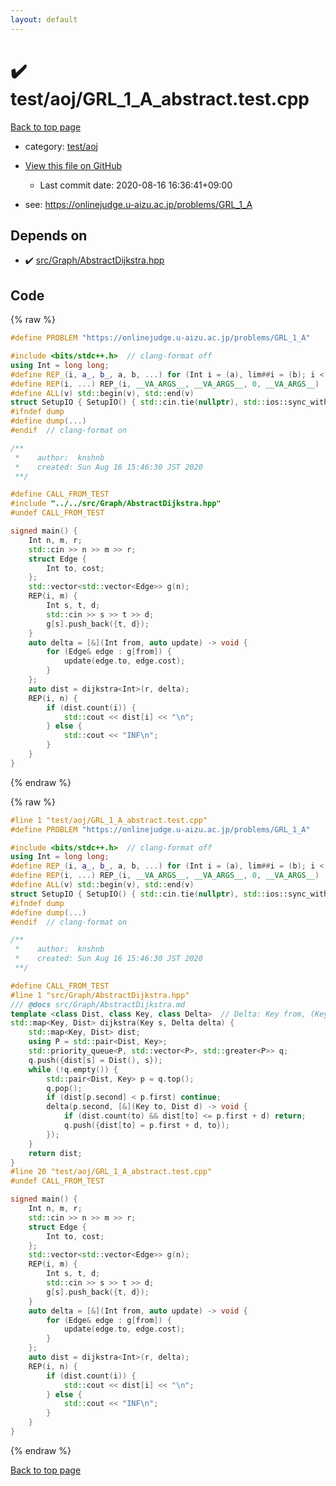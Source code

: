 ```yaml
---
layout: default
---
```


<!-- mathjax config similar to math.stackexchange -->
<script type="text/javascript" async
  src="https://cdnjs.cloudflare.com/ajax/libs/mathjax/2.7.5/MathJax.js?config=TeX-MML-AM_CHTML">
</script>
<script type="text/x-mathjax-config">
  MathJax.Hub.Config({
    TeX: { equationNumbers: { autoNumber: "AMS" }},
    tex2jax: {
      inlineMath: [ ['$','$'] ],
      processEscapes: true
    },
    "HTML-CSS": { matchFontHeight: false },
    displayAlign: "left",
    displayIndent: "2em"
  });
</script>

<script type="text/javascript" src="https://cdnjs.cloudflare.com/ajax/libs/jquery/3.4.1/jquery.min.js"></script>
<script src="https://cdn.jsdelivr.net/npm/jquery-balloon-js@1.1.2/jquery.balloon.min.js" integrity="sha256-ZEYs9VrgAeNuPvs15E39OsyOJaIkXEEt10fzxJ20+2I=" crossorigin="anonymous"></script>
<script type="text/javascript" src="../../../assets/js/copy-button.js"></script>
<link rel="stylesheet" href="../../../assets/css/copy-button.css" />


# :heavy_check_mark: test/aoj/GRL_1_A_abstract.test.cpp

<a href="../../../index.html">Back to top page</a>

* category: <a href="../../../index.html#0d0c91c0cca30af9c1c9faef0cf04aa9">test/aoj</a>
* <a href="{{ site.github.repository_url }}/blob/master/test/aoj/GRL_1_A_abstract.test.cpp">View this file on GitHub</a>
    - Last commit date: 2020-08-16 16:36:41+09:00


* see: <a href="https://onlinejudge.u-aizu.ac.jp/problems/GRL_1_A">https://onlinejudge.u-aizu.ac.jp/problems/GRL_1_A</a>


## Depends on

* :heavy_check_mark: <a href="../../../library/src/Graph/AbstractDijkstra.hpp.html">src/Graph/AbstractDijkstra.hpp</a>


## Code

<a id="unbundled"></a>
{% raw %}
```cpp
#define PROBLEM "https://onlinejudge.u-aizu.ac.jp/problems/GRL_1_A"

#include <bits/stdc++.h>  // clang-format off
using Int = long long;
#define REP_(i, a_, b_, a, b, ...) for (Int i = (a), lim##i = (b); i < lim##i; i++)
#define REP(i, ...) REP_(i, __VA_ARGS__, __VA_ARGS__, 0, __VA_ARGS__)
#define ALL(v) std::begin(v), std::end(v)
struct SetupIO { SetupIO() { std::cin.tie(nullptr), std::ios::sync_with_stdio(false), std::cout << std::fixed << std::setprecision(13); } } setup_io;
#ifndef dump
#define dump(...)
#endif  // clang-format on

/**
 *    author:  knshnb
 *    created: Sun Aug 16 15:46:30 JST 2020
 **/

#define CALL_FROM_TEST
#include "../../src/Graph/AbstractDijkstra.hpp"
#undef CALL_FROM_TEST

signed main() {
    Int n, m, r;
    std::cin >> n >> m >> r;
    struct Edge {
        Int to, cost;
    };
    std::vector<std::vector<Edge>> g(n);
    REP(i, m) {
        Int s, t, d;
        std::cin >> s >> t >> d;
        g[s].push_back({t, d});
    }
    auto delta = [&](Int from, auto update) -> void {
        for (Edge& edge : g[from]) {
            update(edge.to, edge.cost);
        }
    };
    auto dist = dijkstra<Int>(r, delta);
    REP(i, n) {
        if (dist.count(i)) {
            std::cout << dist[i] << "\n";
        } else {
            std::cout << "INF\n";
        }
    }
}

```
{% endraw %}

<a id="bundled"></a>
{% raw %}
```cpp
#line 1 "test/aoj/GRL_1_A_abstract.test.cpp"
#define PROBLEM "https://onlinejudge.u-aizu.ac.jp/problems/GRL_1_A"

#include <bits/stdc++.h>  // clang-format off
using Int = long long;
#define REP_(i, a_, b_, a, b, ...) for (Int i = (a), lim##i = (b); i < lim##i; i++)
#define REP(i, ...) REP_(i, __VA_ARGS__, __VA_ARGS__, 0, __VA_ARGS__)
#define ALL(v) std::begin(v), std::end(v)
struct SetupIO { SetupIO() { std::cin.tie(nullptr), std::ios::sync_with_stdio(false), std::cout << std::fixed << std::setprecision(13); } } setup_io;
#ifndef dump
#define dump(...)
#endif  // clang-format on

/**
 *    author:  knshnb
 *    created: Sun Aug 16 15:46:30 JST 2020
 **/

#define CALL_FROM_TEST
#line 1 "src/Graph/AbstractDijkstra.hpp"
/// @docs src/Graph/AbstractDijkstra.md
template <class Dist, class Key, class Delta>  // Delta: Key from, (Key to, Dist d -> void) update -> void
std::map<Key, Dist> dijkstra(Key s, Delta delta) {
    std::map<Key, Dist> dist;
    using P = std::pair<Dist, Key>;
    std::priority_queue<P, std::vector<P>, std::greater<P>> q;
    q.push({dist[s] = Dist(), s});
    while (!q.empty()) {
        std::pair<Dist, Key> p = q.top();
        q.pop();
        if (dist[p.second] < p.first) continue;
        delta(p.second, [&](Key to, Dist d) -> void {
            if (dist.count(to) && dist[to] <= p.first + d) return;
            q.push({dist[to] = p.first + d, to});
        });
    }
    return dist;
}
#line 20 "test/aoj/GRL_1_A_abstract.test.cpp"
#undef CALL_FROM_TEST

signed main() {
    Int n, m, r;
    std::cin >> n >> m >> r;
    struct Edge {
        Int to, cost;
    };
    std::vector<std::vector<Edge>> g(n);
    REP(i, m) {
        Int s, t, d;
        std::cin >> s >> t >> d;
        g[s].push_back({t, d});
    }
    auto delta = [&](Int from, auto update) -> void {
        for (Edge& edge : g[from]) {
            update(edge.to, edge.cost);
        }
    };
    auto dist = dijkstra<Int>(r, delta);
    REP(i, n) {
        if (dist.count(i)) {
            std::cout << dist[i] << "\n";
        } else {
            std::cout << "INF\n";
        }
    }
}

```
{% endraw %}

<a href="../../../index.html">Back to top page</a>

